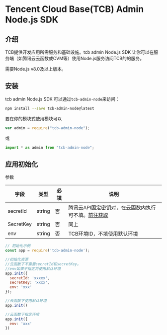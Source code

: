 # Tencent Cloud Base(TCB) Admin Node.js SDK

## 介绍
TCB提供开发应用所需服务和基础设施。tcb admin Node.js SDK 让你可以在服务端（如腾讯云云函数或CVM等）使用Node.js服务访问TCB的的服务。

需要Node.js v8.0及以上版本。

## 安装
tcb admin Node.js SDK 可以通过`tcb-admin-node`来访问：
```bash
npm install --save tcb-admin-node@latest
```

要在你的模块式使用模块可以
```js
var admin = require("tcb-admin-node");
```
或
```js
import * as admin from "tcb-admin-node";
```

## 应用初始化

参数

| 字段 | 类型 | 必填 | 说明
| --- | --- | --- | --- |
| secretId | string | 否 | 腾讯云API固定密钥对，在云函数内执行可不填。[前往获取](https://console.cloud.tencent.com/cam/capi)
| SecretKey | string | 否 |  同上
| env | string | 否 | TCB环境ID，不填使用默认环境

```javascript
// 初始化示例
const app = require('tcb-admin-node');

//初始化资源
//云函数下不需要secretId和secretKey。
//env如果不指定将使用默认环境
app.init({
  secretId: 'xxxxx',
  secretKey: 'xxxx', 
  env: 'xxx'
});

//云函数下使用默认环境
app.init()

//云函数下指定环境
app.init({
  env: 'xxx'
})
```
